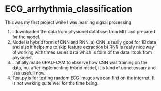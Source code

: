 # ECG_arrhythmia_classification
This was my first project while I was learning signal processing

1. I downloaded the data from physionet database from MIT and prepared for the model.
2. Model is hybrid form of CNN and RNN.
     a) CNN is really good for 1D data and also it helps me to skip feature extraction
     b) RNN is really nice way of working with times series data which is form of the data I took from physionet.
3. I initially made GRAD-CAM to observe how CNN was training on the data, but after implementing hybrid model, it is kind of unnecessary and less usefull now.
4. Test.py is for testing random ECG images we can find on the internet. It is not working quite well for the time being.

